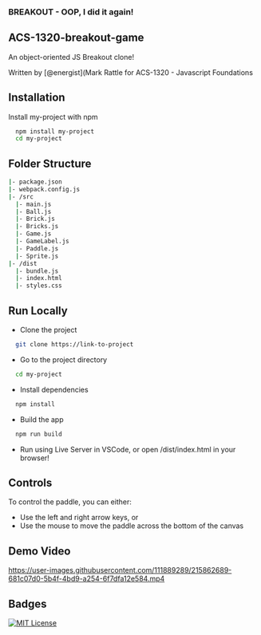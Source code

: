 ### BREAKOUT - OOP, I did it again!

## ACS-1320-breakout-game

An object-oriented JS Breakout clone!

Written by [@energist](Mark Rattle for ACS-1320 - Javascript Foundations

## Installation

Install my-project with npm

```bash
  npm install my-project
  cd my-project
```

## Folder Structure

```bash
|- package.json
|- webpack.config.js
|- /src
  |- main.js
  |- Ball.js
  |- Brick.js
  |- Bricks.js
  |- Game.js
  |- GameLabel.js
  |- Paddle.js
  |- Sprite.js
|- /dist
  |- bundle.js
  |- index.html
  |- styles.css
```
## Run Locally

- Clone the project

```bash
  git clone https://link-to-project
```

- Go to the project directory

```bash
  cd my-project
```

- Install dependencies

```bash
  npm install
```

- Build the app

```bash
  npm run build
```

- Run using Live Server in VSCode, or open /dist/index.html in your browser!

## Controls

To control the paddle, you can either: 
- Use the left and right arrow keys, or
- Use the mouse to move the paddle across the bottom of the canvas

## Demo Video

https://user-images.githubusercontent.com/111889289/215862689-681c07d0-5b4f-4bd9-a254-6f7dfa12e584.mp4

## Badges

[![MIT License](https://img.shields.io/badge/License-MIT-green.svg)](https://choosealicense.com/licenses/mit/)

